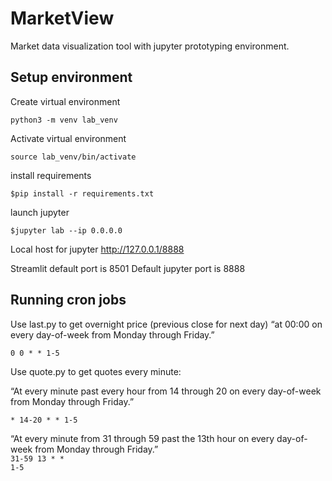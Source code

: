 # MarketView
Market data visualization tool with jupyter prototyping environment.

## Setup environment 



Create virtual environment
<br>

<code>python3 -m venv lab_venv</code>
<br>

Activate virtual environment

<code>source lab_venv/bin/activate</code>
<br>

install requirements

<code>$pip install -r requirements.txt</code>
<br>

launch jupyter

<code>$jupyter lab --ip 0.0.0.0</code>
<br>

Local host for jupyter http://127.0.0.1/8888
<br>

Streamlit default port is 8501
Default jupyter port is 8888


## Running cron jobs

Use last.py to get overnight price (previous close for next day) “at 00:00 on every day-of-week from Monday through Friday.”

<code>0 0 * * 1-5</code>

Use quote.py to get quotes every minute: <br>

“At every minute past every hour from 14 through 20 on every day-of-week from Monday through Friday.”

<code>* 14-20 * * 1-5</code>

“At every minute from 31 through 59 past the 13th hour on every day-of-week from Monday through Friday.” <br>
<code>31-59 13 * * 1-5</code>